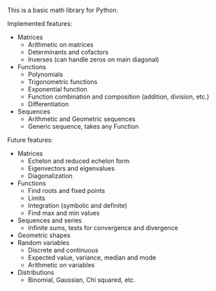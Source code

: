 This is a basic math library for Python.


Implemented features:
* Matrices
    * Arithmetic on matrices
    * Determinants and cofactors
    * Inverses (can handle zeros on main diagonal)
* Functions
    * Polynomials
    * Trigonometric functions
    * Exponential function
    * Function combination and composition (addition, division, etc.)
    * Differentiation
* Sequences
    * Arithmetic and Geometric sequences
    * Generic sequence, takes any Function


Future features:
* Matrices
    * Echelon and reduced echelon form
    * Eigenvectors and eigenvalues
    * Diagonalization
* Functions
    * Find roots and fixed points
    * Limits
    * Integration (symbolic and definite)
    * Find max and min values
* Sequences and series
    * Infinite sums, tests for convergence and divergence
* Geometric shapes
* Random variables
    * Discrete and continuous
    * Expected value, variance, median and mode
    * Arithmetic on variables
* Distributions
    * Binomial, Gaussian, Chi squared, etc.